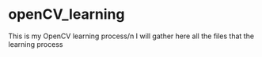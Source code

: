 # openCV_learning

This is my OpenCV learning process/n
I will gather here all the files that the learning process
